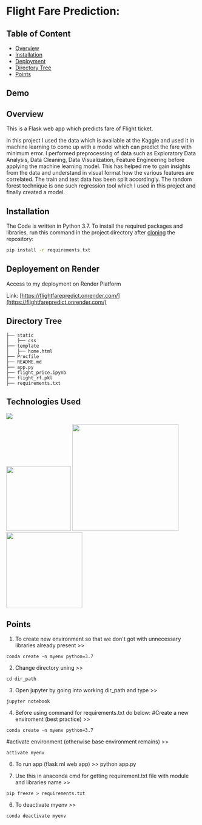# Flight Fare Prediction: 

## Table of Content
  * [Overview](#overview)
  * [Installation](#installation)
  * [Deployment](#Deployement-on-render)
  * [Directory Tree](#directory-tree)
  * [Points](#points)

## Demo


## Overview
This is a Flask web app which predicts fare of Flight ticket.

In this project I used the data which is available at the Kaggle and used it in machine learning to come up with a model which can predict the fare with minimum error. I performed preprocessing of data such as Exploratory Data Analysis, Data Cleaning, Data Visualization, Feature Engineering before applying the machine learning model. This has helped me to gain insights from the data and understand in visual format how the various features are correlated. The train and test data has been split accordingly. The random forest technique is one such regression tool which I used in this project and finally created a model. 

## Installation
The Code is written in Python 3.7. To install the required packages and libraries, run this command in the project directory after [cloning](https://www.howtogeek.com/451360/how-to-clone-a-github-repository/) the repository:
```bash
pip install -r requirements.txt
```

## Deployement on Render
Access to my deployment on Render Platform

Link: [https://flightfarepredict.onrender.com/](https://flightfarepredict.onrender.com/)

## Directory Tree 
```
├── static 
│   ├── css
├── template
│   ├── home.html
├── Procfile
├── README.md
├── app.py
├── flight_price.ipynb
├── flight_rf.pkl
├── requirements.txt
```

## Technologies Used

![](https://forthebadge.com/images/badges/made-with-python.svg)

[<img target="_blank" src="https://flask.palletsprojects.com/en/1.1.x/_images/flask-logo.png" width=170>](https://flask.palletsprojects.com/en/1.1.x/) [<img target="_blank" src="https://number1.co.za/wp-content/uploads/2017/10/gunicorn_logo-300x85.png" width=280>](https://gunicorn.org) [<img target="_blank" src="https://scikit-learn.org/stable/_static/scikit-learn-logo-small.png" width=200>](https://scikit-learn.org/stable/) 

## Points
1. To create new environment so that we don't got with unnecessary libraries already present >>
```
conda create -n myenv python=3.7
```
2. Change directory uning                                  >>
```
cd dir_path
```
3. Open jupyter by going into working dir_path and type    >>
```
jupyter notebook
```
4. Before using command for requirements.txt do below:
#Create a new enviroment (best practice)                   >>
```
conda create -n myenv python=3.7
```
#activate environment (otherwise base environment remains) >>
```
activate myenv
```
6. To run app (flask ml web app)                           >>
python app.py

5. Use this in anaconda cmd for getting requirement.txt file with module and libraries name >>
```
pip freeze > requirements.txt 
```
6. To deactivate myenv                                     >>
```
conda deactivate myenv
```

